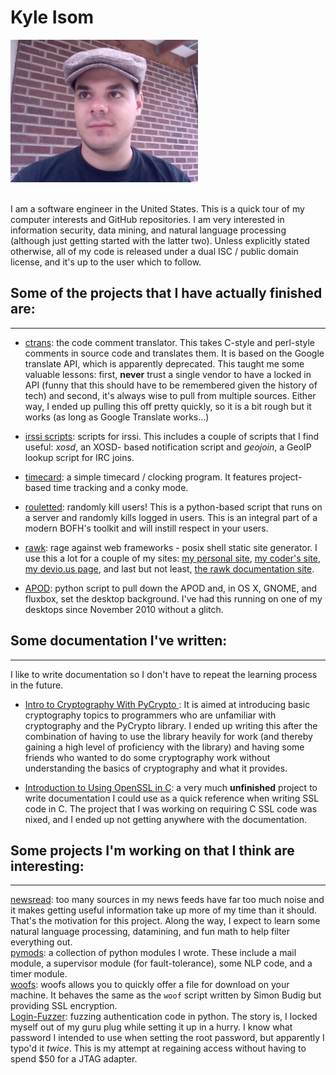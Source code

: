 Kyle Isom
==========
<div class="image">
<img src="github_photo.jpg" />
</div><br />    

I am a software engineer in the United States. This is a quick tour of my
computer interests and GitHub repositories. I am very interested in 
information security, data mining, and natural language processing (although
just getting started with the latter two). Unless explicitly stated otherwise,
all of my code is released under a dual ISC / public domain license, and it's
up to the user which to follow.

Some of the projects that I have actually finished are:
-------------------------------------------------------
- - -

* [ctrans](https://www.github.com/kisom/ctrans): the code comment translator.
This takes C-style and perl-style comments in source code and translates them.
It is based on the Google translate API, which is apparently deprecated. This
taught me some valuable lessons: first, **never** trust a single vendor to have
a locked in API (funny that this should have to be remembered given the history
of tech) and second, it's always wise to pull from multiple sources. Either
way, I ended up pulling this off pretty quickly, so it is a bit rough but it
works (as long as Google Translate works...) 

* [irssi scripts](https://github.com/kisom/irssi-scripts): scripts for irssi. 
This includes a couple of scripts that I find useful: *xosd*, an XOSD- based
notification script and *geojoin*, a GeoIP lookup script for IRC joins.

* [timecard](https://github.com/kisom/timecard): a simple timecard / clocking 
program. It features project-based time tracking and a conky mode.

* [rouletted](https://github.com/kisom/py-rouletted): randomly kill users! This
is a python-based script that runs on a server and randomly kills logged in 
users. This is an integral part of a modern BOFH's toolkit and will instill
respect in your users.

* [rawk](https://github.com/kisom/rawk): rage against web frameworks - posix 
shell static site generator. I use this a lot for a couple of my sites:
[my personal site](http://www.kyleisom.net), 
[my coder's site](http://coder.kyleisom.net), 
[my devio.us page](http://kisom.devio.us), and last but not least,
[the rawk documentation site](http://rawk.brokenlcd.net).

* [APOD](https://github.com/kisom/APOD_py): python script to pull down the APOD 
and, in OS X, GNOME, and fluxbox, set the desktop background. I've had this
running on one of my desktops since November 2010 without a glitch.    


Some documentation I've written:
--------------------------------
- - -
I like to write documentation so I don't have to repeat the learning process 
in the future.

* [Intro to Cryptography With PyCrypto ](https://github.com/kisom/crypto_intro): 
It is aimed at introducing basic cryptography topics to programmers who are 
unfamiliar with cryptography and the PyCrypto library. I ended up writing this
after the combination of having to use the library heavily for work (and 
thereby gaining a high level of proficiency with the library) and having some
friends who wanted to do some cryptography work without understanding the
basics of cryptography and what it provides.

* [Introduction to Using OpenSSL in C](https://github.com/kisom/openssl_guide): 
a very much **unfinished** project to write documentation I could use as a 
quick reference when writing SSL code in C. The project that I was working on
requiring C SSL code was nixed, and I ended up not getting anywhere with the
documentation.


Some projects I'm working on that I think are interesting:
----------------------------------------------------------
- - -
[newsread](https://github.com/kisom/newsread): too many sources in my news 
feeds have far too much noise and it makes getting useful information take up
more of my time than it should. That's the motivation for this project. Along
the way, I expect to learn some natural language processing, datamining, and
fun math to help filter everything out.    
[pymods](https://github.com/kisom/pymods): a collection of python modules I 
wrote. These include a mail module, a supervisor module (for fault-tolerance),
some NLP code, and a timer module.     
[woofs](https://github.com/kisom/woofs): woofs allows you to quickly offer a 
file for download on your machine. It behaves the same as the `woof` script 
written by Simon Budig but providing SSL encryption.    
[Login-Fuzzer](https://github.com/kisom/Login-Fuzzer): fuzzing authentication 
code in python. The story is, I locked myself out of my guru plug while setting 
it up in a hurry. I know what password I intended to use when setting the root 
password, but apparently I typo'd it *twice*. This is my attempt at regaining 
access without having to spend $50 for a JTAG adapter.     
